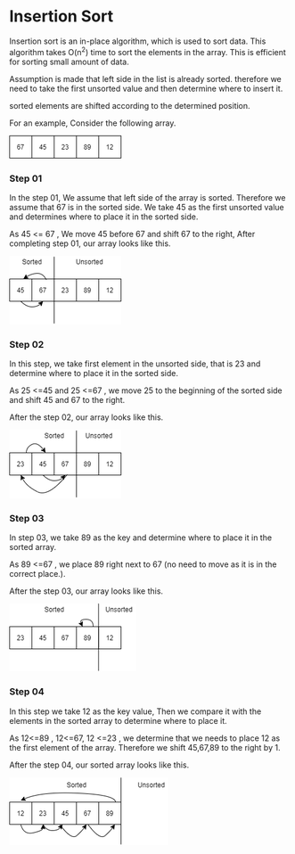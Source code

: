 # Insertion Sort

Insertion sort is an in-place algorithm, which is used to sort data. This algorithm takes O(n<sup>2</sup>) time to sort the elements in the array. This is efficient for sorting small amount of data.

Assumption is made that left side in the list is already sorted. therefore we need to take the first unsorted value and then determine where to insert it.

sorted elements are shifted according to the determined position.

For an example, Consider the following array.



![ins_sort_unsorted](assets\ins_sort_unsorted.png)



### Step 01

In the step 01, We assume that left side of the array is sorted. Therefore we assume that 67 is in the sorted side. We take 45 as the first unsorted value and determines where to place it in the sorted side.

As 45 <= 67 , We move 45 before 67 and shift 67 to the right, After completing step 01, our array  looks like this.



![ins_step_01](assets\ins_step_01.png)

### Step 02

In this step, we take first element in the unsorted side, that is 23 and determine where to place it in the sorted side. 

As 25 <=45 and 25 <=67 , we move 25 to the beginning of  the sorted side and shift 45 and 67 to the right.

After the step 02, our array looks like this.

![ins_step_02](assets\ins_step_02.png)

### Step 03

In step 03, we take 89 as the key and determine where to place it in the sorted array. 

As 89 <=67 , we place 89 right next to 67 (no need to move as it is in the correct place.).

After the step 03, our array looks like this.

![ins_step_03](assets\ins_step_03.png)

### Step 04

In this step we take 12 as the key value, Then we compare it with the elements in the sorted array to determine where to place it.

As 12<=89 , 12<=67, 12 <=23 ,  we determine that we needs to place 12 as the first element of the array. Therefore we shift 45,67,89 to the right by 1.

After the step 04, our sorted array looks like this.

![ins_step-04](assets\ins_step-04.png)